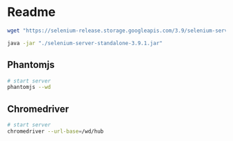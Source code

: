 # Readme

```bash
wget "https://selenium-release.storage.googleapis.com/3.9/selenium-server-standalone-3.9.1.jar"

java -jar "./selenium-server-standalone-3.9.1.jar"
```

## Phantomjs

```bash
# start server
phantomjs --wd
```

## Chromedriver

```bash
# start server
chromedriver --url-base=/wd/hub
```